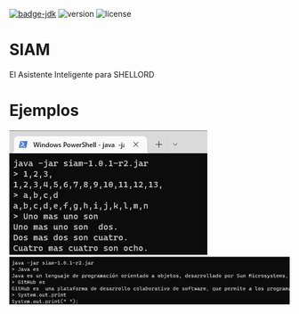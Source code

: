 [![badge-jdk](https://img.shields.io/badge/jdk-17+-green.svg)](https://www.oracle.com/java/technologies/downloads/#java17)
![version](https://img.shields.io/github/v/release/mibaltoalex/siam)
![license](https://img.shields.io/badge/license-Apache%202.0-blue)

# SIAM
El Asistente Inteligente para SHELLORD

# Ejemplos

![POC-1](imgs/poc-1.jpg)
![POC-2](imgs/poc-2.jpg)
